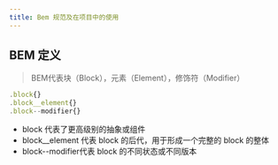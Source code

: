 ```yaml
---
title: Bem 规范及在项目中的使用
---
```


## BEM 定义
> BEM代表块（Block），元素（Element），修饰符（Modifier）

```javascript
.block{}
.block__element{}
.block--modifier{}
```


- block 代表了更高级别的抽象或组件
- block__element 代表 block 的后代，用于形成一个完整的 block 的整体
- block--modifier代表 block 的不同状态或不同版本